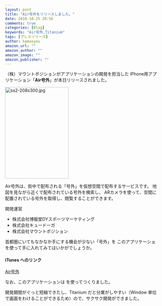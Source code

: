 ```yaml
---
layout: post
title: "Air号外をリリースしました。"
date: 2010-10-25 20:56
comments: true
categories: [Blog]
keywords: "Air号外,Titanium"
tags: [プレスリリース]
author: hamasyou
amazon_url: ""
amazon_author: ""
amazon_image: ""
amazon_publisher: ""
---
```


（株）マウントポジションがアプリケーションの開発を担当した
iPhone用アプリケーション「<strong>Air号外</strong>」が本日リリースされました。

<img alt="ss2-208x300.jpg" src="http://hamasyou.com/blog/archives/images/ss2-208x300.jpg" width="208" height="300" class="mt-image-none" style="" />

Air号外は、街中で配布される「号外」を仮想空間で配布するサービスです。
地図を見ながら近くで配布されている号外を検索し、
ARカメラを使って、空間に配置されている号外を取得し、閲覧することができます。

開発運営
- 株式会社博報堂DYスポーツマーケティング
- 株式会社キュードーガ
- 株式会社マウントポジション

首都圏にいてもなかなか手にする機会が少ない「号外」を
このアプリケーショを使って手に入れてみてはいかがでしょうか。

<section>

<h4>iTunes へのリンク</h4>

<a href="http://itunes.apple.com/jp/app/id397089560" rel="external nofollow">Air号外</a>

</section>

なお、このアプリケーションは <a href="http://www.appcelerator.com/products/titanium-mobile-application-development/" rel="external nofollow"></a> を使ってつくりました。

開発期間がぐっと短縮できたし、Titanium だと分業がしやすい（Window 単位で画面をわけることができるため）ので、サクサク開発ができました。
